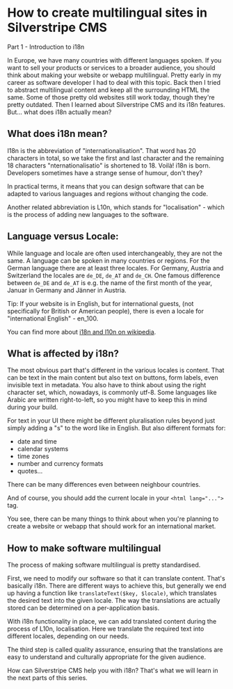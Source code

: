 # How to create multilingual sites in Silverstripe CMS

Part 1 - Introduction to i18n

In Europe, we have many countries with different languages spoken. If you want to sell your products or services to a broader audience, you should think about making your website or webapp multilingual. Pretty early in my career as software developer I had to deal with this topic. Back then I tried to abstract multilingual content and keep all the surrounding HTML the same. Some of those pretty old websites still work today, though they're pretty outdated. Then I learned about Silverstripe CMS and its i18n features. But... what does i18n actually mean?


## What does i18n mean?
I18n is the abbreviation of "internationalisation". That word has 20 characters in total, so we take the first and last character and the remaining 18 characters "nternationalisatio" is shortened to 18. Voilà! i18n is born. Developers sometimes have a strange sense of humour, don't they?

In practical terms, it means that you can design software that can be adapted to various languages and regions without changing the code.

Another related abbreviation is L10n, which stands for "localisation" - which is the process of adding new languages to the software.

## Language versus Locale:

While language and locale are often used interchangeably, they are not the same. 
A language can be spoken in many countries or regions. For the German language there are at least three locales. For Germany, Austria and Switzerland the locales are `de_DE`, `de_AT` and `de_CH`. One famous difference between `de_DE` and `de_AT` is e.g. the name of the first month of the year, Januar in Germany and Jänner in Austria.

Tip: If your website is in English, but for international guests, (not specifically for British or American people), there is even a locale for "international English" - en_100.

You can find more about [i18n and l10n on wikipedia](https://en.wikipedia.org/wiki/Internationalization_and_localization).

## What is affected by i18n?

The most obvious part that's different in the various locales is content. That can be text in the main content but also text on buttons, form labels, even invisible text in metadata. You also have to think about using the right character set, which, nowadays, is commonly utf-8. Some languages like Arabic are written right-to-left, so you might have to keep this in mind during your build.

For text in your UI there might be different pluralisation rules beyond just simply adding a "s" to the word like in English. But also different formats for:

* date and time
* calendar systems
* time zones
* number and currency formats
* quotes... 

There can be many differences even between neighbour countries.

And of course, you should add the current locale in your `<html lang="...">` tag.

You see, there can be many things to think about when you're planning to create a website or webapp that should work for an international market.

## How to make software multilingual
The process of making software multilingual is pretty standardised.

First, we need to modify our software so that it can translate content. That's basically i18n. There are different ways to achieve this, but generally we end up having a function like `translateText($key, $locale)`, which translates the desired text into the given locale. The way the translations are actually stored can be determined on a per-application basis.

With i18n functionality in place, we can add translated content during the process of L10n, localisation. Here we translate the required text into different locales, depending on our needs.

The third step is called quality assurance, ensuring that the translations are easy to understand and culturally appropriate for the given audience.

How can Silverstripe CMS help you with i18n? That's what we will learn in the next parts of this series.
